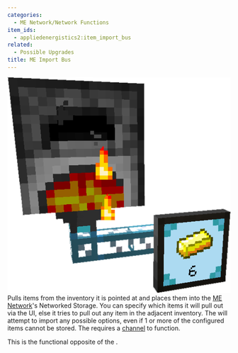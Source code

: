 ```yaml
---
categories:
  - ME Network/Network Functions
item_ids:
  - appliedenergistics2:item_import_bus
related:
  - Possible Upgrades
title: ME Import Bus
---
```


![A picture of an Import Bus.](../../../../public/assets/large/import_bus.png)Pulls items from
the inventory it is pointed at and places them into the [ME Network](../../me-network.md)'s Networked Storage.
You can specify which items it will pull out via the UI, else it tries to pull out any item in the adjacent
inventory. The <ItemLink id="appliedenergistics2:item_import_bus"/> will
attempt to import any possible options, even if 1 or more of the configured
items cannot be stored. The <ItemLink
id="appliedenergistics2:item_import_bus"/> requires a
[channel](../channels.md) to function.

This is the functional opposite of the <ItemLink
id="appliedenergistics2:item_export_bus"/>.

<RecipeFor id="appliedenergistics2:item_import_bus" />
